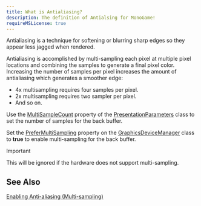 ```yaml
---
title: What is Antialiasing?
description: The definition of Antialsing for MonoGame!
requireMSLicense: true
---
```


Antialiasing is a technique for softening or blurring sharp edges so they appear less jagged when rendered.

Antialiasing is accomplished by multi-sampling each pixel at multiple pixel locations and combining the samples to generate a final pixel color. Increasing the number of samples per pixel increases the amount of antialiasing which generates a smoother edge:

* 4x multisampling requires four samples per pixel.
* 2x multisampling requires two sampler per pixel.
* And so on.

Use the [MultiSampleCount](xref:Microsoft.Xna.Framework.Graphics.PresentationParameters.MultiSampleCount) property of the [PresentationParameters](xref:Microsoft.Xna.Framework.Graphics.PresentationParameters) class to set the number of samples for the back buffer.

Set the [PreferMultiSampling](xref:Microsoft.Xna.Framework.GraphicsDeviceManager.PreferMultiSampling) property on the [GraphicsDeviceManager](xref:Microsoft.Xna.Framework.GraphicsDeviceManager) class to **true** to enable multi-sampling for the back buffer.

> [!IMPORTANT]
> This will be ignored if the hardware does not support multi-sampling.

## See Also

[Enabling Anti-aliasing (Multi-sampling)](../../howto/graphics/HowTo_Enable_Anti_Aliasing.md)  
